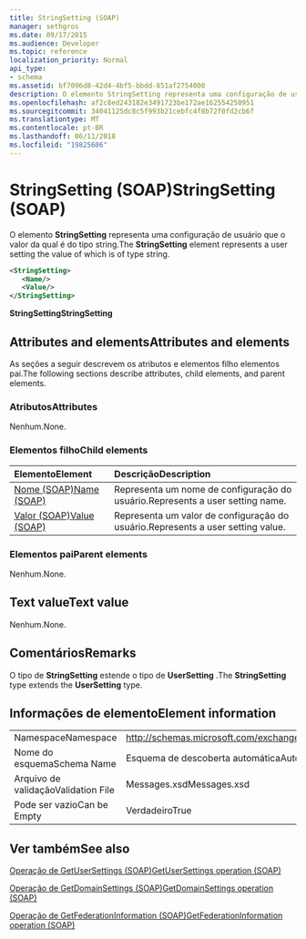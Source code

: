```yaml
---
title: StringSetting (SOAP)
manager: sethgros
ms.date: 09/17/2015
ms.audience: Developer
ms.topic: reference
localization_priority: Normal
api_type:
- schema
ms.assetid: bf7096d8-42d4-4bf5-bbdd-851af2754000
description: O elemento StringSetting representa uma configuração de usuário que o valor da qual é do tipo string.
ms.openlocfilehash: af2c8ed243182e3491723be172ae162554250951
ms.sourcegitcommit: 34041125dc8c5f993b21cebfc4f8b72f0fd2cb6f
ms.translationtype: MT
ms.contentlocale: pt-BR
ms.lasthandoff: 06/11/2018
ms.locfileid: "19825606"
---
```

# <a name="stringsetting-soap"></a><span data-ttu-id="742d2-103">StringSetting (SOAP)</span><span class="sxs-lookup"><span data-stu-id="742d2-103">StringSetting (SOAP)</span></span>

<span data-ttu-id="742d2-104">O elemento **StringSetting** representa uma configuração de usuário que o valor da qual é do tipo string.</span><span class="sxs-lookup"><span data-stu-id="742d2-104">The **StringSetting** element represents a user setting the value of which is of type string.</span></span> 
  
```XML
<StringSetting>
   <Name/>
   <Value/>
</StringSetting>
```

 <span data-ttu-id="742d2-105">**StringSetting**</span><span class="sxs-lookup"><span data-stu-id="742d2-105">**StringSetting**</span></span>
## <a name="attributes-and-elements"></a><span data-ttu-id="742d2-106">Attributes and elements</span><span class="sxs-lookup"><span data-stu-id="742d2-106">Attributes and elements</span></span>

<span data-ttu-id="742d2-107">As seções a seguir descrevem os atributos e elementos filho elementos pai.</span><span class="sxs-lookup"><span data-stu-id="742d2-107">The following sections describe attributes, child elements, and parent elements.</span></span>
  
### <a name="attributes"></a><span data-ttu-id="742d2-108">Atributos</span><span class="sxs-lookup"><span data-stu-id="742d2-108">Attributes</span></span>

<span data-ttu-id="742d2-109">Nenhum.</span><span class="sxs-lookup"><span data-stu-id="742d2-109">None.</span></span>
  
### <a name="child-elements"></a><span data-ttu-id="742d2-110">Elementos filho</span><span class="sxs-lookup"><span data-stu-id="742d2-110">Child elements</span></span>

|<span data-ttu-id="742d2-111">**Elemento**</span><span class="sxs-lookup"><span data-stu-id="742d2-111">**Element**</span></span>|<span data-ttu-id="742d2-112">**Descrição**</span><span class="sxs-lookup"><span data-stu-id="742d2-112">**Description**</span></span>|
|:-----|:-----|
|[<span data-ttu-id="742d2-113">Nome (SOAP)</span><span class="sxs-lookup"><span data-stu-id="742d2-113">Name (SOAP)</span></span>](name-soap.md) <br/> |<span data-ttu-id="742d2-114">Representa um nome de configuração do usuário.</span><span class="sxs-lookup"><span data-stu-id="742d2-114">Represents a user setting name.</span></span>  <br/> |
|[<span data-ttu-id="742d2-115">Valor (SOAP)</span><span class="sxs-lookup"><span data-stu-id="742d2-115">Value (SOAP)</span></span>](value-soap.md) <br/> |<span data-ttu-id="742d2-116">Representa um valor de configuração do usuário.</span><span class="sxs-lookup"><span data-stu-id="742d2-116">Represents a user setting value.</span></span>  <br/> |
   
### <a name="parent-elements"></a><span data-ttu-id="742d2-117">Elementos pai</span><span class="sxs-lookup"><span data-stu-id="742d2-117">Parent elements</span></span>

<span data-ttu-id="742d2-118">Nenhum.</span><span class="sxs-lookup"><span data-stu-id="742d2-118">None.</span></span>
  
## <a name="text-value"></a><span data-ttu-id="742d2-119">Text value</span><span class="sxs-lookup"><span data-stu-id="742d2-119">Text value</span></span>

<span data-ttu-id="742d2-120">Nenhum.</span><span class="sxs-lookup"><span data-stu-id="742d2-120">None.</span></span>
  
## <a name="remarks"></a><span data-ttu-id="742d2-121">Comentários</span><span class="sxs-lookup"><span data-stu-id="742d2-121">Remarks</span></span>

<span data-ttu-id="742d2-122">O tipo de **StringSetting** estende o tipo de **UserSetting** .</span><span class="sxs-lookup"><span data-stu-id="742d2-122">The **StringSetting** type extends the **UserSetting** type.</span></span> 
  
## <a name="element-information"></a><span data-ttu-id="742d2-123">Informações de elemento</span><span class="sxs-lookup"><span data-stu-id="742d2-123">Element information</span></span>

|||
|:-----|:-----|
|<span data-ttu-id="742d2-124">Namespace</span><span class="sxs-lookup"><span data-stu-id="742d2-124">Namespace</span></span>  <br/> |http://schemas.microsoft.com/exchange/2010/Autodiscover  <br/> |
|<span data-ttu-id="742d2-125">Nome do esquema</span><span class="sxs-lookup"><span data-stu-id="742d2-125">Schema Name</span></span>  <br/> |<span data-ttu-id="742d2-126">Esquema de descoberta automática</span><span class="sxs-lookup"><span data-stu-id="742d2-126">Autodiscover schema</span></span>  <br/> |
|<span data-ttu-id="742d2-127">Arquivo de validação</span><span class="sxs-lookup"><span data-stu-id="742d2-127">Validation File</span></span>  <br/> |<span data-ttu-id="742d2-128">Messages.xsd</span><span class="sxs-lookup"><span data-stu-id="742d2-128">Messages.xsd</span></span>  <br/> |
|<span data-ttu-id="742d2-129">Pode ser vazio</span><span class="sxs-lookup"><span data-stu-id="742d2-129">Can be Empty</span></span>  <br/> |<span data-ttu-id="742d2-130">Verdadeiro</span><span class="sxs-lookup"><span data-stu-id="742d2-130">True</span></span>  <br/> |
   
## <a name="see-also"></a><span data-ttu-id="742d2-131">Ver também</span><span class="sxs-lookup"><span data-stu-id="742d2-131">See also</span></span>



[<span data-ttu-id="742d2-132">Operação de GetUserSettings (SOAP)</span><span class="sxs-lookup"><span data-stu-id="742d2-132">GetUserSettings operation (SOAP)</span></span>](getusersettings-operation-soap.md)
  
[<span data-ttu-id="742d2-133">Operação de GetDomainSettings (SOAP)</span><span class="sxs-lookup"><span data-stu-id="742d2-133">GetDomainSettings operation (SOAP)</span></span>](getdomainsettings-operation-soap.md)
  
[<span data-ttu-id="742d2-134">Operação de GetFederationInformation (SOAP)</span><span class="sxs-lookup"><span data-stu-id="742d2-134">GetFederationInformation operation (SOAP)</span></span>](getfederationinformation-operation-soap.md)

